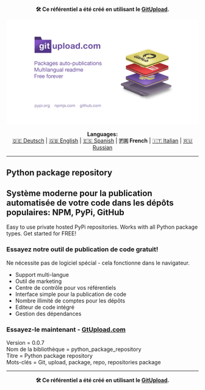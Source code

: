 <p align="center"><b>🛠️ Ce référentiel a été créé en utilisant le <a href="https://gitupload.com">GitUpload</a>.</b></p>
<p align="center"><a href="https://gitupload.com"><img src="https://github.com/markolofsen/python_package_repository//blob/master/.banners/banner_fr.jpg?raw=1" /></a></p>
<p align="center"><b>Languages:</b><br /><a href="https://github.com/markolofsen/python_package_repository/blob/master/README_de.md">🇩🇪 Deutsch</a> | <a href="https://github.com/markolofsen/python_package_repository/blob/master/README.md">🇬🇧 English</a> | <a href="https://github.com/markolofsen/python_package_repository/blob/master/README_es.md">🇪🇸 Spanish</a> | <b>🇫🇷 French</b> | <a href="https://github.com/markolofsen/python_package_repository/blob/master/README_it.md">🇮🇹 Italian</a> | <a href="https://github.com/markolofsen/python_package_repository/blob/master/README_ru.md">🇷🇺 Russian</a></p>

---

## Python package repository
## Système moderne pour la publication automatisée de votre code dans les dépôts populaires: NPM, PyPi, GitHub

Easy to use private hosted PyPi repositories. Works with all Python package types. Get started for FREE!

### Essayez notre outil de publication de code gratuit!

Ne nécessite pas de logiciel spécial - cela fonctionne dans le navigateur.

* Support multi-langue
* Outil de marketing
* Centre de contrôle pour vos référentiels
* Interface simple pour la publication de code
* Nombre illimité de comptes pour les dépôts
* Editeur de code intégré
* Gestion des dépendances

### Essayez-le maintenant - <a href="https://gitupload.com">GtUpload.com</a>

Version = 0.0.7 <br />
Nom de la bibliothèque = python_package_repository <br />
Titre = Python package repository <br />
Mots-clés = Git,  upload,  package,  repo, repositories package <br />

---

<p align="center"><b>🛠️ Ce référentiel a été créé en utilisant le <a href="https://gitupload.com">GitUpload</a>.</b></p>